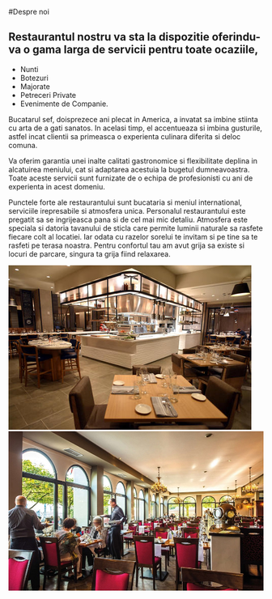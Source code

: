 #Despre noi

## Restaurantul nostru va sta la dispozitie oferindu-va o gama larga de servicii pentru toate ocaziile, 
- Nunti
- Botezuri
- Majorate
- Petreceri Private
- Evenimente de Companie.

Bucatarul sef, doisprezece ani plecat in America, a invatat sa imbine stiinta cu arta de a gati sanatos. In acelasi timp, el accentueaza si imbina gusturile, astfel incat clientii sa primeasca o experienta culinara diferita si deloc comuna.

Va oferim garantia unei inalte calitati gastronomice si flexibilitate deplina in alcatuirea meniului, cat si adaptarea acestuia la bugetul dumneavoastra. 
Toate aceste servicii sunt furnizate de o echipa de profesionisti cu ani de experienta in acest domeniu.

Punctele forte ale restaurantului sunt bucataria si meniul international, serviciile irepresabile si atmosfera unica.
Personalul restaurantului este pregatit sa se ingrijeasca pana si de cel mai mic detaliu. Atmosfera este speciala si datoria tavanului de sticla care permite luminii naturale sa rasfete fiecare colt al locatiei. Iar odata cu razelor sorelui te invitam si pe tine sa te rasfeti pe terasa noastra. Pentru confortul tau am avut grija sa existe si locuri de parcare, singura ta grija fiind relaxarea.

![Inside1](inside1.jpg)
![Inside2](inside2.jpg)